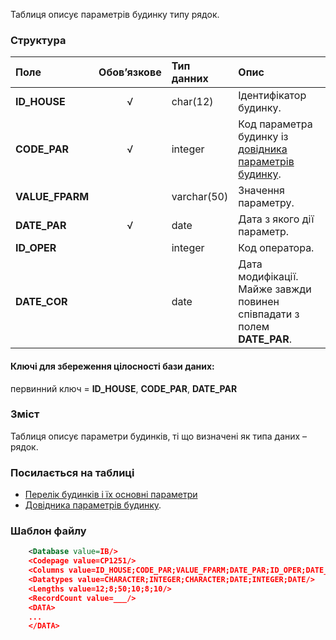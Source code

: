 Таблиця описує параметрів будинку типу рядок.

### Структура

Поле   | Обов’язкове |    Тип данних  |    Опис |
:---------------- | :----: | :-------------- | :--------
**ID_HOUSE** | √ | char(12)   | Ідентифікатор будинку.
**CODE_PAR** | √ | integer | Код параметра будинку із [довідника параметрів будинку](/Загальні_довідники/Довідник_JKK_G_HOUSES_ELEMENT_PAR).
**VALUE_FPARM** | | varchar(50) | Значення параметру.
**DATE_PAR** | √ | date | Дата з якого дії параметр.
**ID_OPER** | | integer | Код оператора.
**DATE_COR** | | date | Дата модифікації. Майже завжди повинен співпадати з полем **DATE_PAR**.

#### Ключі для збереження цілосності бази даних:

первинний ключ = **ID_HOUSE**, **CODE_PAR**, **DATE_PAR**

### Зміст

Таблиця описує параметри будинків, ті що визначені як типа даних – рядок.

### Посилається на таблиці

- [Перелік будинків і їх основні параметри](/Формат_файлу/Таблиця_HOUSES)
- [Довідника параметрів будинку](/Загальні_довідники/Довідник_JKK_G_HOUSES_ELEMENT_PAR).

### Шаблон файлу

```XML
    <Database value=IB/>
    <Codepage value=CP1251/>
    <Columns value=ID_HOUSE;CODE_PAR;VALUE_FPARM;DATE_PAR;ID_OPER;DATE_COR/>
    <Datatypes value=CHARACTER;INTEGER;CHARACTER;DATE;INTEGER;DATE/>
    <Lengths value=12;8;50;10;8;10/>
    <RecordCount value=___/>
    <DATA>
    ...
    </DATA>
```

